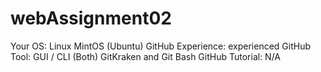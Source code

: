 # webAssignment02

Your OS: Linux MintOS (Ubuntu)
GitHub Experience: experienced
GitHub Tool: GUI / CLI (Both) GitKraken and Git Bash
GitHub Tutorial: N/A
